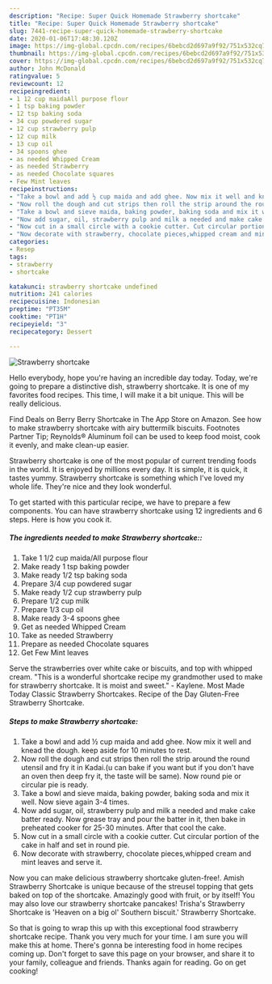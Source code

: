 ```yaml
---
description: "Recipe: Super Quick Homemade Strawberry shortcake"
title: "Recipe: Super Quick Homemade Strawberry shortcake"
slug: 7441-recipe-super-quick-homemade-strawberry-shortcake
date: 2020-01-06T17:48:30.120Z
image: https://img-global.cpcdn.com/recipes/6bebcd2d697a9f92/751x532cq70/strawberry-shortcake-recipe-main-photo.jpg
thumbnail: https://img-global.cpcdn.com/recipes/6bebcd2d697a9f92/751x532cq70/strawberry-shortcake-recipe-main-photo.jpg
cover: https://img-global.cpcdn.com/recipes/6bebcd2d697a9f92/751x532cq70/strawberry-shortcake-recipe-main-photo.jpg
author: John McDonald
ratingvalue: 5
reviewcount: 12
recipeingredient:
- 1 12 cup maidaAll purpose flour
- 1 tsp baking powder
- 12 tsp baking soda
- 34 cup powdered sugar
- 12 cup strawberry pulp
- 12 cup milk
- 13 cup oil
- 34 spoons ghee
- as needed Whipped Cream
- as needed Strawberry
- as needed Chocolate squares
- Few Mint leaves
recipeinstructions:
- "Take a bowl and add ½ cup maida and add ghee. Now mix it well and knead the dough. keep aside for 10 minutes to rest."
- "Now roll the dough and cut strips then roll the strip around the round utensil and fry it in Kadai.(u can bake if you want but if you don&#39;t have an oven then deep fry it, the taste will be same). Now round pie or circular pie is ready."
- "Take a bowl and sieve maida, baking powder, baking soda and mix it well. Now sieve again 3-4 times."
- "Now add sugar, oil, strawberry pulp and milk a needed and make cake batter ready. Now grease tray and pour the batter in it, then bake in preheated cooker for 25-30 minutes. After that cool the cake."
- "Now cut in a small circle with a cookie cutter. Cut circular portion of the cake in half and set in round pie."
- "Now decorate with strawberry, chocolate pieces,whipped cream and mint leaves and serve it."
categories:
- Resep
tags:
- strawberry
- shortcake

katakunci: strawberry shortcake undefined
nutrition: 241 calories
recipecuisine: Indonesian
preptime: "PT35M"
cooktime: "PT1H"
recipeyield: "3"
recipecategory: Dessert

---
```



![Strawberry shortcake](https://img-global.cpcdn.com/recipes/6bebcd2d697a9f92/751x532cq70/strawberry-shortcake-recipe-main-photo.jpg)

Hello everybody, hope you're having an incredible day today. Today, we're going to prepare a distinctive dish, strawberry shortcake. It is one of my favorites food recipes. This time, I will make it a bit unique. This will be really delicious.

Find Deals on Berry Berry Shortcake in The App Store on Amazon. See how to make strawberry shortcake with airy buttermilk biscuits. Footnotes Partner Tip; Reynolds® Aluminum foil can be used to keep food moist, cook it evenly, and make clean-up easier.

Strawberry shortcake is one of the most popular of current trending foods in the world. It is enjoyed by millions every day. It is simple, it is quick, it tastes yummy. Strawberry shortcake is something which I've loved my whole life. They're nice and they look wonderful.


To get started with this particular recipe, we have to prepare a few components. You can have strawberry shortcake using 12 ingredients and 6 steps. Here is how you cook it.

##### The ingredients needed to make Strawberry shortcake::

1. Take 1 1/2 cup maida/All purpose flour
1. Make ready 1 tsp baking powder
1. Make ready 1/2 tsp baking soda
1. Prepare 3/4 cup powdered sugar
1. Make ready 1/2 cup strawberry pulp
1. Prepare 1/2 cup milk
1. Prepare 1/3 cup oil
1. Make ready 3-4 spoons ghee
1. Get as needed Whipped Cream
1. Take as needed Strawberry
1. Prepare as needed Chocolate squares
1. Get Few Mint leaves


Serve the strawberries over white cake or biscuits, and top with whipped cream. &#34;This is a wonderful shortcake recipe my grandmother used to make for strawberry shortcake. It is moist and sweet.&#34; - Kaylene. Most Made Today Classic Strawberry Shortcakes. Recipe of the Day Gluten-Free Strawberry Shortcake. 

##### Steps to make Strawberry shortcake:

1. Take a bowl and add ½ cup maida and add ghee. Now mix it well and knead the dough. keep aside for 10 minutes to rest.
1. Now roll the dough and cut strips then roll the strip around the round utensil and fry it in Kadai.(u can bake if you want but if you don&#39;t have an oven then deep fry it, the taste will be same). Now round pie or circular pie is ready.
1. Take a bowl and sieve maida, baking powder, baking soda and mix it well. Now sieve again 3-4 times.
1. Now add sugar, oil, strawberry pulp and milk a needed and make cake batter ready.
Now grease tray and pour the batter in it, then bake in preheated cooker for 25-30 minutes. After that cool the cake.
1. Now cut in a small circle with a cookie cutter. Cut circular portion of the cake in half and set in round pie.
1. Now decorate with strawberry, chocolate pieces,whipped cream and mint leaves and serve it.


Now you can make delicious strawberry shortcake gluten-free!. Amish Strawberry Shortcake is unique because of the streusel topping that gets baked on top of the shortcake. Amazingly good with fruit, or by itself! You may also love our strawberry shortcake pancakes! Trisha&#39;s Strawberry Shortcake is &#39;Heaven on a big ol&#39; Southern biscuit.&#39; Strawberry Shortcake. 

So that is going to wrap this up with this exceptional food strawberry shortcake recipe. Thank you very much for your time. I am sure you will make this at home. There's gonna be interesting food in home recipes coming up. Don't forget to save this page on your browser, and share it to your family, colleague and friends. Thanks again for reading. Go on get cooking!
